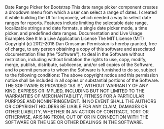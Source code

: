 Date Range Picker for Bootstrap This date range picker component creates a dropdown menu from which a user can select a range of dates. I created it while building the UI for Improvely, which needed a way to select date ranges for reports. Features include limiting the selectable date range, localizable strings and date formats, a single date picker mode, a time picker, and predefined date ranges. Documentation and Live Usage Examples See It In a Live Application License The MIT License (MIT) Copyright (c) 2012-2018 Dan Grossman Permission is hereby granted, free of charge, to any person obtaining a copy of this software and associated documentation files (the "Software"), to deal in the Software without restriction, including without limitation the rights to use, copy, modify, merge, publish, distribute, sublicense, and/or sell copies of the Software, and to permit persons to whom the Software is furnished to do so, subject to the following conditions: The above copyright notice and this permission notice shall be included in all copies or substantial portions of the Software. THE SOFTWARE IS PROVIDED "AS IS", WITHOUT WARRANTY OF ANY KIND, EXPRESS OR IMPLIED, INCLUDING BUT NOT LIMITED TO THE WARRANTIES OF MERCHANTABILITY, FITNESS FOR A PARTICULAR PURPOSE AND NONINFRINGEMENT. IN NO EVENT SHALL THE AUTHORS OR COPYRIGHT HOLDERS BE LIABLE FOR ANY CLAIM, DAMAGES OR OTHER LIABILITY, WHETHER IN AN ACTION OF CONTRACT, TORT OR OTHERWISE, ARISING FROM, OUT OF OR IN CONNECTION WITH THE SOFTWARE OR THE USE OR OTHER DEALINGS IN THE SOFTWARE.